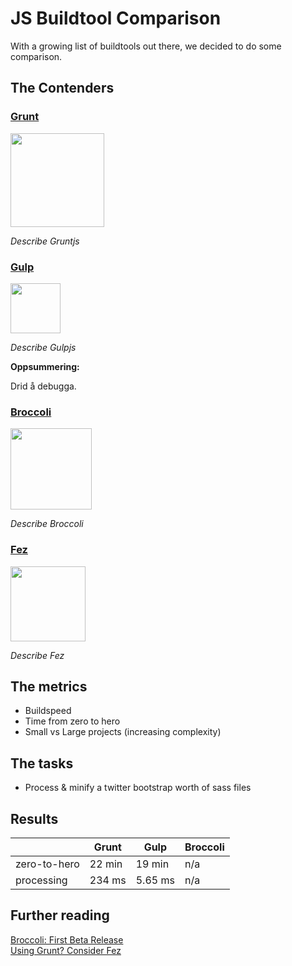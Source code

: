 # JS Buildtool Comparison

With a growing list of buildtools out there, we decided to do some comparison.

## The Contenders

### [Grunt](http://gruntjs.com/)

<img src="http://gruntjs.com/img/grunt-logo.png" width="150" />

*Describe Gruntjs*

### [Gulp](http://gulpjs.com/)

<img src="https://raw2.github.com/gulpjs/artwork/master/gulp.png" width="80" />

*Describe Gulpjs*

**Oppsummering:**  

Drid å debugga.

### [Broccoli](https://github.com/joliss/broccoli)

<img src="http://www.asbjornenge.com/cdn/images/broccoli.png" width="130" />

*Describe Broccoli*

### [Fez](http://fez.github.io/)

<img src="http://fez.github.io/fez.png" width="120" />

*Describe Fez*

## The metrics

* Buildspeed
* Time from zero to hero
* Small vs Large projects (increasing complexity)

## The tasks

* Process & minify a twitter bootstrap worth of sass files

## Results

|              | Grunt  | Gulp    | Broccoli  |
|------------- | ------ | ------- | --------  |
| zero-to-hero | 22 min | 19 min  | n/a       |
| processing   | 234 ms | 5.65 ms | n/a       |

## Further reading

[Broccoli: First Beta Release](http://www.solitr.com/blog/2014/02/broccoli-first-release/index.html)  
[Using Grunt? Consider Fez](http://flippinawesome.org/2014/02/24/using-grunt-consider-fez/)
